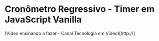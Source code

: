 # Cronômetro Regressivo - Timer em JavaScript Vanilla

(Vídeo ensinando a fazer - Canal Tecnologia em Vídeo)[http://]
